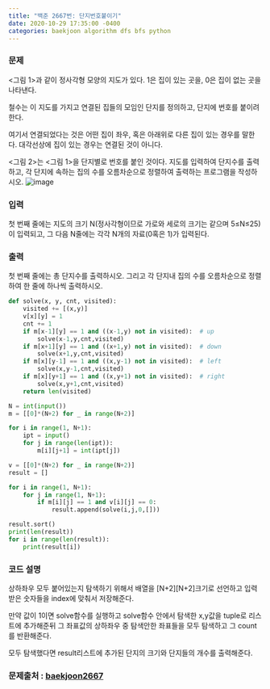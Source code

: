 ```yaml
---
title: "백준 2667번: 단지번호붙이기"
date: 2020-10-29 17:35:00 -0400
categories: baekjoon algorithm dfs bfs python
---
```


### 문제
<그림 1>과 같이 정사각형 모양의 지도가 있다. 1은 집이 있는 곳을, 0은 집이 없는 곳을 나타낸다. 

철수는 이 지도를 가지고 연결된 집들의 모임인 단지를 정의하고, 단지에 번호를 붙이려 한다. 

여기서 연결되었다는 것은 어떤 집이 좌우, 혹은 아래위로 다른 집이 있는 경우를 말한다. 대각선상에 집이 있는 경우는 연결된 것이 아니다. 

<그림 2>는 <그림 1>을 단지별로 번호를 붙인 것이다. 지도를 입력하여 단지수를 출력하고, 각 단지에 속하는 집의 수를 오름차순으로 정렬하여 출력하는 프로그램을 작성하시오.
![image][logo]

[logo]: https://www.acmicpc.net/upload/images/ITVH9w1Gf6eCRdThfkegBUSOKd.png "image"

### 입력
첫 번째 줄에는 지도의 크기 N(정사각형이므로 가로와 세로의 크기는 같으며 5≤N≤25)이 입력되고, 그 다음 N줄에는 각각 N개의 자료(0혹은 1)가 입력된다.

### 출력
첫 번째 줄에는 총 단지수를 출력하시오. 그리고 각 단지내 집의 수를 오름차순으로 정렬하여 한 줄에 하나씩 출력하시오.

```python
def solve(x, y, cnt, visited):
    visited += [(x,y)]
    v[x][y] = 1
    cnt += 1
    if m[x-1][y] == 1 and ((x-1,y) not in visited):  # up
        solve(x-1,y,cnt,visited)
    if m[x+1][y] == 1 and ((x+1,y) not in visited):  # down
        solve(x+1,y,cnt,visited)
    if m[x][y-1] == 1 and ((x,y-1) not in visited):  # left
        solve(x,y-1,cnt,visited)
    if m[x][y+1] == 1 and ((x,y+1) not in visited):  # right
        solve(x,y+1,cnt,visited)
    return len(visited)

N = int(input())
m = [[0]*(N+2) for _ in range(N+2)]

for i in range(1, N+1):
    ipt = input()
    for j in range(len(ipt)):
        m[i][j+1] = int(ipt[j])

v = [[0]*(N+2) for _ in range(N+2)]
result = []

for i in range(1, N+1):
    for j in range(1, N+1):
        if m[i][j] == 1 and v[i][j] == 0:
            result.append(solve(i,j,0,[]))

result.sort()
print(len(result))
for i in range(len(result)):
    print(result[i])
```

### 코드 설명
상하좌우 모두 붙어있는지 탐색하기 위해서 배열을 [N+2][N+2]크기로 선언하고 입력받은 숫자들을 index에 맞춰서 저장해준다.

만약 값이 1이면 solve함수를 실행하고 solve함수 안에서 탐색한 x,y값을 tuple로 리스트에 추가해준뒤 그 좌표값의 상하좌우 중 탐색안한 좌표들을 모두 탐색하고 그 count를 반환해준다.

모두 탐색했다면 result리스트에 추가된 단지의 크기와 단지들의 개수를 출력해준다.


### 문제출처 : [baekjoon2667]

[baekjoon2667]: https://www.acmicpc.net/problem/2667
